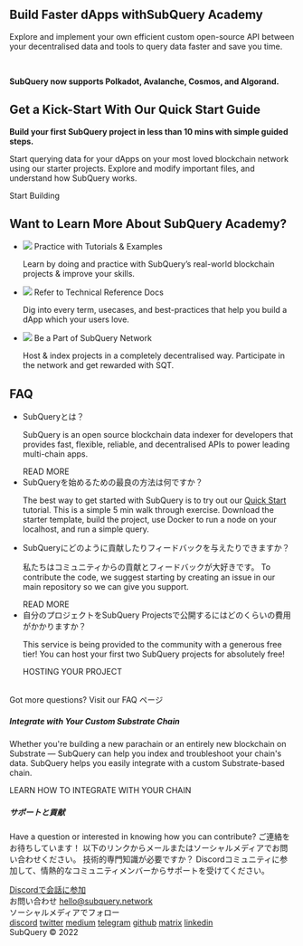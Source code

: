<link rel="stylesheet" href="/assets/style/welcome.css" as="style" />
<div class="top2Sections">
  <section class="welcomeWords">
    <div class="main">
      <div>
        <h2 class="welcomeTitle">Build Faster dApps with<span>SubQuery Academy</span></h2>
        <p>Explore and implement your own efficient custom open-source API between your decentralised data and tools to query data faster and save you time.</p></br>
        <p><strong>SubQuery now supports Polkadot, Avalanche, Cosmos, and Algorand.</strong></p>
      </div>
    </div>
  </section>
  <section class="startSection main">
    <div>
      <h2 class="title">Get a Kick-Start With Our <span>Quick Start Guide</span></h2>
      <p><strong>Build your first SubQuery project in less than 10 mins with simple guided steps.</strong></p>
      <p>Start querying data for your dApps on your most loved blockchain network using our starter projects. Explore and modify important files, and understand how SubQuery works.
      </p>
      <span class="button">
        <router-link :to="{path: '/quickstart/quickstart.html'}"> 
          <span>Start Building</span>
        </router-link>
      </span>
    </div>
  </section>
</div>
<div class="main">
  <div>
    <div>
    <h2 class="title" text-align:center>Want to Learn More About SubQuery Academy?</h2>
    </div>
    <ul class="list">
      <li>
        <router-link :to="{path: '/academy/tutorials_examples/introduction.html'}">
          <div>
            <img src="/assets/img/tutorialsIcon.svg" />
            <span>Practice with Tutorials & Examples</span>
            <p>Learn by doing and practice with SubQuery’s real-world blockchain projects & improve your skills.</p>
          </div>
        </router-link>
      </li>
      <li>
        <router-link :to="{path: '/build/introduction.html'}"> 
          <div>
            <img src="/assets/img/docsIcon.svg" />
            <span>Refer to Technical Reference Docs</span>
            <p>Dig into every term, usecases, and best-practices that help you build a dApp which your users love.</p>
          </div>
        </router-link>
      </li>
      <li>
        <router-link :to="{path: '/subquery_network/introduction.html'}"> 
          <div>
            <img src="/assets/img/networkIcon.svg" />
            <span>Be a Part of SubQuery Network</span>
            <p>Host & index projects in a completely decentralised way. Participate in the network and get rewarded with SQT.</p>
          </div>
        </router-link>
      </li>
    </ul>
  </div>
</div>
<section class="faqSection main">
  <div>
    <h2 class="title">FAQ</h2>
    <ul class="faqList">
      <li>
        <div class="title">SubQueryとは？</div>
        <div class="content">
          <p>SubQuery is an open source blockchain data indexer for developers that provides fast, flexible, reliable, and decentralised APIs to power leading multi-chain apps.</p>
          <span class="more">
            <router-link :to="{path: '/faqs/faqs.html#what-is-subquery'}">READ MORE</router-link>
          </span>
        </div>
      </li>
      <li>
        <div class="title">SubQueryを始めるための最良の方法は何ですか？</div>
        <div class="content">
          <p>The best way to get started with SubQuery is to try out our <a href="/quickstart/quickstart.html">Quick Start</a> tutorial. This is a simple 5 min walk through exercise. Download the starter template, build the project, use Docker to run a node on your localhost, and run a simple query.</p>
        </div>
      </li>
      <li>
        <div class="title">SubQueryにどのように貢献したりフィードバックを与えたりできますか？</div>
        <div class="content">
          <p>私たちはコミュニティからの貢献とフィードバックが大好きです。 To contribute the code, we suggest starting by creating an issue in our main repository so we can give you support.</p>
          <span class="more">
            <router-link :to="{path: '/faqs/faqs.html#how-can-i-contribute-or-give-feedback-to-subquery'}">READ MORE</router-link>
          </span> 
        </div>
      </li>
      <li>
        <div class="title">自分のプロジェクトをSubQuery Projectsで公開するにはどのくらいの費用がかかりますか？</div>
        <div class="content">
          <p>This service is being provided to the community with a generous free tier! You can host your first two SubQuery projects for absolutely free!</p>
          <span class="more">
            <router-link :to="{path: '/run_publish/publish.html'}">HOSTING YOUR PROJECT</router-link>
          </span>
        </div>
      </li>
    </ul><br>
    Got more questions? Visit our <router-link :to="{path: '/faqs/faqs.html'}">FAQ</router-link> ページ     
  </div>
</section>
<section class="main">
  <div>
    <div class="lastIntroduce lastIntroduce_1">
        <h5>Integrate with Your Custom Substrate Chain</h5>
        <p>Whether you're building a new parachain or an entirely new blockchain on Substrate — SubQuery can help you index and troubleshoot your chain's data. SubQuery helps you easily integrate with a custom Substrate-based chain.</p>
        <span class="more">
          <router-link :to="{path: '/build/manifest/polkadot.html#custom-substrate-chains'}">LEARN HOW TO INTEGRATE WITH YOUR CHAIN</router-link>
        </span>
    </div>
    <div class="lastIntroduce lastIntroduce_2">
        <h5>サポートと貢献</h5>
        <p>Have a question or interested in knowing how you can contribute? ご連絡をお待ちしています！ 以下のリンクからメールまたはソーシャルメディアでお問い合わせください。 技術的専門知識が必要ですか？ Discordコミュニティに参加して、情熱的なコミュニティメンバーからサポートを受けてください。 </p>
        <a class="more" target="_blank" href="https://discord.com/invite/subquery">Discordで会話に参加</a>
    </div>
    </div>
</section>
<section class="main connectSection">
  <div class="email">
    <span>お問い合わせ</span>
    <a href="mailto:hello@subquery.network">hello@subquery.network</a>
  </div>
  <div>
    <div>ソーシャルメディアでフォロー</div>
    <div class="connectWay">
      <a href="https://discord.com/invite/78zg8aBSMG" target="_blank" class="connectDiscord">discord</a>
      <a href="https://twitter.com/subquerynetwork" target="_blank" class="connectTwitter">twitter</a>
      <a href="https://medium.com/@subquery" target="_blank" class="connectMedium">medium</a>
      <a href="https://t.me/subquerynetwork" target="_blank" class="connectTelegram">telegram</a>
      <a href="https://github.com/OnFinality-io/subql" target="_blank" class="connectGithub">github</a>
      <a href="https://matrix.to/#/#subquery:matrix.org" target="_blank" class="connectMatrix">matrix</a>
      <a href="https://www.linkedin.com/company/subquery/" target="_blank" class="connectLinkedin">linkedin</a>
    </div>
  </div>
</section>
<div class="footer">
  <div class="main"><div>SubQuery © 2022</div></div>
</div>
<!--<script charset="utf-8" src="/assets/js/welcome.js"></script>-->
